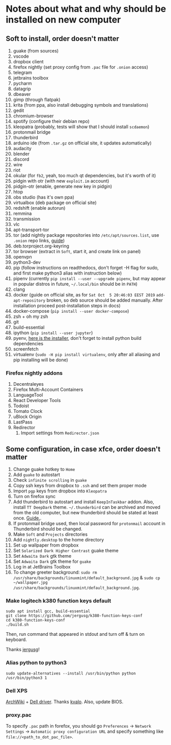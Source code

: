 # Notes about what and why should be installed on new computer

## Soft to install, order doesn't matter

1) guake (from sources)
2) vscode
3) dropbox client
4) firefox nightly (set proxy config from `.pac` file for `.onion` access)
5) telegram
6) jetbrains toolbox
7) pycharm
8) datagrip
9) dbeaver
10) gimp (through flatpak)
11) krita (from ppa, also install debugging symbols and translations)
12) gedit
13) chromium-browser
14) spotify (configure their debian repo)
15) kleopatra (probably, tests will show that I should install `scdaemon`)
16) protonmail bridge
17) thunderbird
18) arduino ide (from `.tar.gz` on official site, it updates automatically)
19) audacity
20) blender
21) discord
22) wire
23) riot
24) okular (for `fb2`, yeah, too much qt dependencies, but it's worth of it)
25) pidgin with otr (with new `exploit.im` account)
26) pidgin-otr (enable, generate new key in pidgin)
27) htop
28) obs studio (has it's own ppa)
29) virtualbox (deb package on official site)
30) redshift (enable autorun)
31) remmina
32) transmission
33) vlc
34) apt-transport-tor
35) tor (add nightly package repositories into `/etc/apt/sources.list`, use `.onion` repo links, [guide](https://2019.www.torproject.org/docs/debian.html.en#apt-over-tor))
36) deb.torproject.org-keyring
37) tor browser (extract in `Soft`, start it, and create link on panel)
38) openvpn
39) python3-dev
40) pip (follow instructions on readthedocs, don't forget -H flag for sudo, and first make python3 alias with instruction below)
41) pipenv (currently `pip install --user --upgrade pipenv`, but may appear in popular distros in future, `~/.local/bin` should be in `PATH`)
42) clang
43) docker (guide on official site, as for `Sat Oct  5 20:46:03 EEST 2019` `add-apt-repository` broken, so deb source should be added manually. After installation proceed post-installation steps in docs)
44) docker-compose (`pip install --user docker-compose`)
45) zsh + oh my zsh
46) git
47) build-essential
48) ipython (`pip install --user jupyter`)
49) pyenv,  [here is the installer](https://github.com/pyenv/pyenv-installer), don't forget to install python build dependencies
50) screenfetch
51) virtualenv (`sudo -H pip install virtualenv`, only after all aliasing and pip installing will be done)


### Firefox nightly addons
1) Decentraleyes
2) Firefox Multi-Account Containers
3) LanguageTool
4) React Developer Tools
5) Todoist
6) Tomato Clock
7) uBlock Origin
8) LastPass
9) Redirector
    1) Import settings from `Redirector.json`

## Some configuration, in case xfce, order doesn't matter

1) Change guake hotkey to `Home`
2) Add `guake` to autostart
3) Check `infinite scrolling` in `guake`
4) Copy ssh keys from dropbox to `.ssh` and set them proper mode
5) Import `pgp` keys from dropbox into `Kleopatra`
6) Turn on firefox sync
7) Add thunderbird to autostart and install `KeepInTaskbar` addon. Also, install `TT DeepDark` theme. `~/.thunderbird` can be archived and moved from the old computer, but new thunderbird should be stated at least once. [Guide.](https://support.mozilla.org/en-US/kb/moving-thunderbird-data-to-a-new-computer).
8) If protonmail bridge used, then local password for `protonmail` account in Thunderbird should be changed.
9) Make `Soft` and `Projects` directories
10) Add `nightly.desktop` to the home directory
11) Set up wallpaper from dropbox
12) Set `Solarized Dark Higher Contrast` guake theme
13) Set `Adwaita Dark` gtk theme
14) Set `Adwaita Dark` gtk theme for `guake`
15) Log in at JetBrains Toolbox
16) To change greeter background: `sudo rm /usr/share/backgrounds/linuxmint/default_background.jpg` & `sudo cp ~/wallpaper.jpg /usr/share/backgrounds/linuxmint/default_background.jpg`.

### Make logitech k380 function keys default

```shell script
sudo apt install gcc, build-essential
git clone https://github.com/jergusg/k380-function-keys-conf
cd k380-function-keys-conf
./build.sh
```

Then, run command that appeared in stdout and turn off & turn on keyboard.

Thanks [jergusg](https://github.com/jergusg)!

### Alias python to python3

```shell script
sudo update-alternatives --install /usr/bin/python python /usr/bin/python3 1
```

### Dell XPS

[ArchWiki](https://wiki.archlinux.org/index.php/Dell_XPS_13_(9360)#Wireless) + [Dell driver](https://github.com/kvalo/ath10k-firmware). Thanks [kvalo](https://github.com/kvalo).
Also, update BIOS.


### proxy.pac

To specify `.pac` path in forefox, you should go `Preferences` -> `Network Settings` -> `Automatic proxy configuration URL`
and specify something like `file://<path_to_dot_pac_file>`.